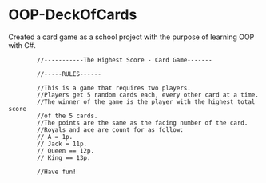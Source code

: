 # OOP-DeckOfCards

Created a card game as a school project with the purpose of learning OOP with C#.


            //-----------The Highest Score - Card Game-------

            //-----RULES------

            //This is a game that requires two players.
            //Players get 5 random cards each, every other card at a time.
            //The winner of the game is the player with the highest total score
            //of the 5 cards.
            //The points are the same as the facing number of the card.
            //Royals and ace are count for as follow:
            // A = 1p.
            // Jack = 11p.
            // Queen == 12p.
            // King == 13p.

            //Have fun!
